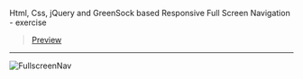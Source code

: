 Html, Css, jQuery and GreenSock based Responsive Full Screen Navigation - exercise
> [Preview](https://r4nd3l.github.io/FullscreenNav/)
---

![FullscreenNav](https://github.com/r4nd3l/FullscreenNav/blob/master/img/sample.gif)

